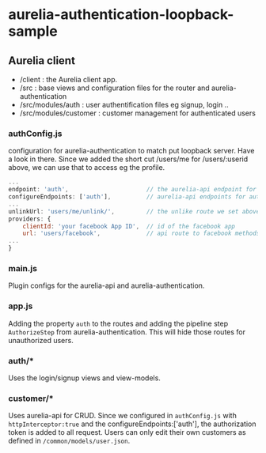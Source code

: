 # aurelia-authentication-loopback-sample

## Aurelia client

- /client : the Aurelia client app.
- /src : base views and configuration files for the router and aurelia-authentication
- /src/modules/auth : user authentification files eg signup, login ..
- /src/modules/customer : customer management for authenticated users

### authConfig.js

configuration for aurelia-authentication to match put loopback server. Have a look in there. Since we added the short cut /users/me for /users/:userid above, we can use that to access eg the profile.

```js
...
endpoint: 'auth',                      // the aurelia-api endpoint for aurelia-authentication
configureEndpoints: ['auth'],          // aurelia-api endpoints for authentication to configure
...
unlinkUrl: 'users/me/unlink/',         // the unlike route we set above
providers: {
    clientId: 'your facebook App ID',  // id of the facebook app
    url: 'users/facebook',             // api route to facebook methods we set above
...
}
```

### main.js

Plugin configs for the aurelia-api and aurelia-authentication.

### app.js

Adding the property `auth` to the routes and adding the pipeline step `AuthorizeStep` from aurelia-authentication. This will hide those routes for unauthorized users.

### auth/*

Uses the login/signup views and view-models.

### customer/*

Uses aurelia-api for CRUD. Since we configured in `authConfig.js` with `httpInterceptor:true` and the configureEndpoints:['auth'], the authorization token is added to all request. Users can only edit their own customers as defined in `/common/models/user.json`.
